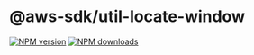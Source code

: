 # @aws-sdk/util-locate-window

[![NPM version](https://img.shields.io/npm/v/@aws-sdk/util-locate-window/preview.svg)](https://www.npmjs.com/package/@aws-sdk/util-locate-window)
[![NPM downloads](https://img.shields.io/npm/dm/@aws-sdk/util-locate-window.svg)](https://www.npmjs.com/package/@aws-sdk/util-locate-window)
